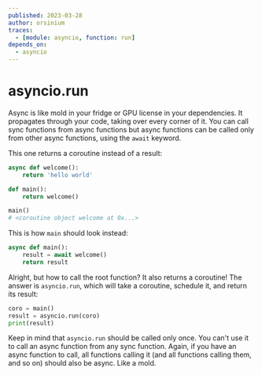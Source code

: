 ```yaml
---
published: 2023-03-28
author: orsinium
traces:
  - [module: asyncio, function: run]
depends_on:
  - asyncio
---
```


# asyncio.run

Async is like mold in your fridge or GPU license in your dependencies. It propagates through your code, taking over every corner of it. You can call sync functions from async functions but async functions can be called only from other async functions, using the `await` keyword.

This one returns a coroutine instead of a result:

```python
async def welcome():
    return 'hello world'

def main():
    return welcome()

main()
# <coroutine object welcome at 0x...>
```

This is how `main` should look instead:

```python
async def main():
    result = await welcome()
    return result
```

Alright, but how to call the root function? It also returns a coroutine! The answer is `asyncio.run`, which will take a coroutine, schedule it, and return its result:

```python
coro = main()
result = asyncio.run(coro)
print(result)
```

Keep in mind that `asyncio.run` should be called only once. You can't use it to call an async function from any sync function. Again, if you have an async function to call, all functions calling it (and all functions calling them, and so on) should also be async. Like a mold.
